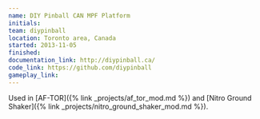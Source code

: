 ```yaml
---
name: DIY Pinball CAN MPF Platform
initials:
team: diypinball
location: Toronto area, Canada
started: 2013-11-05
finished:
documentation_link: http://diypinball.ca/
code_link: https://github.com/diypinball
gameplay_link:
---
```

Used in [AF-TOR]({% link _projects/af_tor_mod.md %}) and [Nitro Ground Shaker]({% link _projects/nitro_ground_shaker_mod.md %}).
